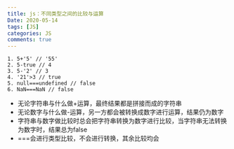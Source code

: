 ```yaml
---
title: js：不同类型之间的比较与运算
Date: 2020-05-14
tags: [JS]
categories: JS
comments: true
---
```


```
1. 5+'5' // '55'
2. 5-true // 4
3. 5-'2' // 3
4. '21'>3 // true
5. null===undefined // false
6. NaN===NaN // false
```
- 无论字符串与什么做+运算，最终结果都是拼接而成的字符串
- 无论数字与什么做-运算，另一方都会被转换成数字进行运算，结果仍为数字
- 字符串与数字做比较时总会把字符串转换为数字进行比较，当字符串无法转换为数字时，结果总为false
- ===会进行类型比较，不会进行转换，其余比较均会